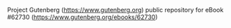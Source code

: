 Project Gutenberg (https://www.gutenberg.org) public repository for eBook #62730 (https://www.gutenberg.org/ebooks/62730)
